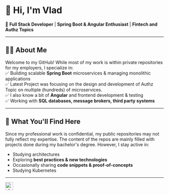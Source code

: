 # 🚀 Hi, I'm Vlad

🔹 **Full Stack Developer** | **Spring Boot & Angular Enthusiast** | **Fintech and Authz Topics**

---

## 👨‍💻 About Me
Welcome to my GitHub! While most of my work is within private repositories for my employers, I specialize in:  
✅ Building scalable **Spring Boot** microservices & managing monolithic applications  
✅ Latest Project was focusing on the design and development of Authz Topic on multiple (hundreds) of microservices.  
✅ I also know a bit of **Angular** and frontend development & testing   
✅ Working with **SQL databases, message brokers, third party systems**

---

## 📌 What You'll Find Here
Since my professional work is confidential, my public repositories may not fully reflect my expertise. The content of the repos are mainly filled with projects done during my bachelor's degree. However, I stay active in:
- Studying architectures
- Exploring **best practices & new technologies**
- Occasionally sharing **code snippets & proof-of-concepts**
- Studying Kubernetes

---

[<img align="left" alt="vladslavu | LinkedIn" width="25px" src="https://cdn.jsdelivr.net/npm/simple-icons@v3/icons/linkedin.svg" style="margin=20px"/>][linkedin]

[linkedin]: https://www.linkedin.com/in/vlad-constantin-slavu-9a5a12220
